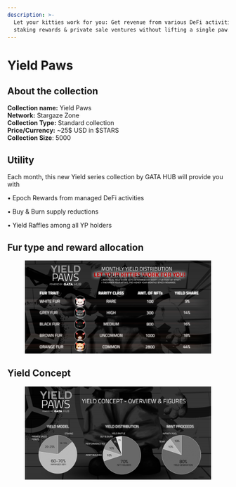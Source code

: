 ```yaml
---
description: >-
  Let your kitties work for you: Get revenue from various DeFi activities,
  staking rewards & private sale ventures without lifting a single paw.
---
```


# Yield Paws

## About the collection

**Collection name:** Yield Paws \
**Network:** Stargaze Zone\
**Collection Type:** Standard collection \
**Price/Currency:** \~25$ USD in $STARS\
**Collection Size**: 5000

## Utility

Each month, this new Yield series collection by GATA HUB will provide you with&#x20;

• Epoch Rewards from managed DeFi activities &#x20;

• Buy & Burn supply reductions &#x20;

• Yield Raffles among all YP holders&#x20;

## Fur type and reward allocation&#x20;

<figure><img src="../../.gitbook/assets/image (55).png" alt=""><figcaption></figcaption></figure>

## Yield Concept

<figure><img src="../../.gitbook/assets/image (1).png" alt=""><figcaption></figcaption></figure>
